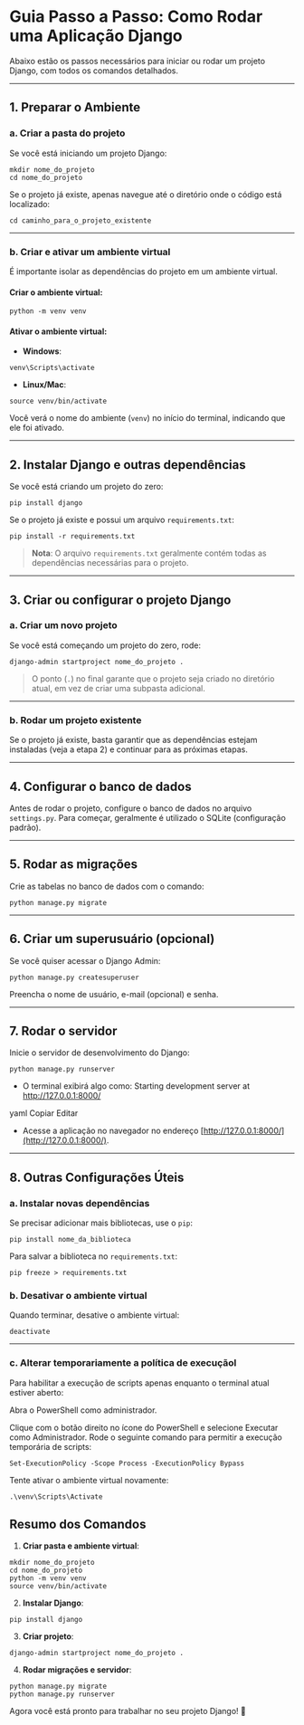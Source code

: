 # Guia Passo a Passo: Como Rodar uma Aplicação Django

Abaixo estão os passos necessários para iniciar ou rodar um projeto Django, com todos os comandos detalhados.

---

## **1. Preparar o Ambiente**

### **a. Criar a pasta do projeto**
Se você está iniciando um projeto Django:
```
mkdir nome_do_projeto
cd nome_do_projeto
```

Se o projeto já existe, apenas navegue até o diretório onde o código está localizado:
```
cd caminho_para_o_projeto_existente
```

---

### **b. Criar e ativar um ambiente virtual**
É importante isolar as dependências do projeto em um ambiente virtual.

#### Criar o ambiente virtual:
```
python -m venv venv
```

#### Ativar o ambiente virtual:
- **Windows**:
```
venv\Scripts\activate
```
- **Linux/Mac**:
```
source venv/bin/activate
```

Você verá o nome do ambiente (`venv`) no início do terminal, indicando que ele foi ativado.

---

## **2. Instalar Django e outras dependências**
Se você está criando um projeto do zero:
```
pip install django
```

Se o projeto já existe e possui um arquivo `requirements.txt`:
```
pip install -r requirements.txt
```

> **Nota**: O arquivo `requirements.txt` geralmente contém todas as dependências necessárias para o projeto.

---

## **3. Criar ou configurar o projeto Django**

### **a. Criar um novo projeto**
Se você está começando um projeto do zero, rode:
```
django-admin startproject nome_do_projeto .
```
> O ponto (`.`) no final garante que o projeto seja criado no diretório atual, em vez de criar uma subpasta adicional.

---

### **b. Rodar um projeto existente**
Se o projeto já existe, basta garantir que as dependências estejam instaladas (veja a etapa 2) e continuar para as próximas etapas.

---

## **4. Configurar o banco de dados**
Antes de rodar o projeto, configure o banco de dados no arquivo `settings.py`. Para começar, geralmente é utilizado o SQLite (configuração padrão).

---

## **5. Rodar as migrações**
Crie as tabelas no banco de dados com o comando:
```
python manage.py migrate
```

---

## **6. Criar um superusuário (opcional)**
Se você quiser acessar o Django Admin:
```
python manage.py createsuperuser
```
Preencha o nome de usuário, e-mail (opcional) e senha.

---

## **7. Rodar o servidor**
Inicie o servidor de desenvolvimento do Django:
```
python manage.py runserver
```

- O terminal exibirá algo como:
Starting development server at http://127.0.0.1:8000/

yaml
Copiar
Editar
- Acesse a aplicação no navegador no endereço [http://127.0.0.1:8000/](http://127.0.0.1:8000/).

---

## **8. Outras Configurações Úteis**

### **a. Instalar novas dependências**
Se precisar adicionar mais bibliotecas, use o `pip`:
```
pip install nome_da_biblioteca
```
Para salvar a biblioteca no `requirements.txt`:
```
pip freeze > requirements.txt
```

### **b. Desativar o ambiente virtual**
Quando terminar, desative o ambiente virtual:
```
deactivate
```

---

### **c. Alterar temporariamente a política de execuçãol**
Para habilitar a execução de scripts apenas enquanto o terminal atual estiver aberto:

Abra o PowerShell como administrador.

Clique com o botão direito no ícone do PowerShell e selecione Executar como Administrador.
Rode o seguinte comando para permitir a execução temporária de scripts:

```
Set-ExecutionPolicy -Scope Process -ExecutionPolicy Bypass
```

Tente ativar o ambiente virtual novamente:

```
.\venv\Scripts\Activate
```

## **Resumo dos Comandos**

1. **Criar pasta e ambiente virtual**:
```
mkdir nome_do_projeto
cd nome_do_projeto
python -m venv venv
source venv/bin/activate
```

2. **Instalar Django**:
```
pip install django
```

3. **Criar projeto**:
```
django-admin startproject nome_do_projeto .
```

4. **Rodar migrações e servidor**:
```
python manage.py migrate
python manage.py runserver
```

Agora você está pronto para trabalhar no seu projeto Django! 🚀
